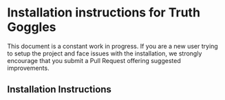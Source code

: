 # Installation instructions for Truth Goggles

This document is a constant work in progress. If you are a new user trying to
setup the project and face issues with the installation, we strongly encourage
that you submit a Pull Request offering suggested improvements.

## Installation Instructions
